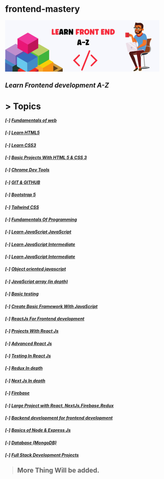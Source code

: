 # frontend-mastery

![front end mastery](https://github.com/sowrovsarkar63/frontend-mastery/blob/master/assets/image/LEARN%20FRONT%20END%20A-Z.png?raw=true)

## _Learn Frontend development A-Z_

# > **Topics**

##### [-] [Fundamentals of web ](#fundamentals_of_web)

##### [-] [Learn HTML5 ](#)

##### [-] [Learn CSS3 ](#)

##### [-] [Basic Projects With HTML 5 & CSS 3 ](#)

##### [-] [Chrome Dev Tools](#)

##### [-] [GIT & GITHUB](#)

##### [-] [Bootstrap 5 ](#)

##### [-] [Tailwind CSS ](#)

##### [-] [Fundamentals Of Programming ](#)

##### [-] [Learn JavaScript JavaScript ](#)

##### [-] [Learn JavaScript Intermediate ](#)

##### [-] [Learn JavaScript Intermediate ](#)

##### [-] [Object oriented javascript ](#)

##### [-] [JavaScript array (in depth) ](#)

##### [-] [Basic testing](#)

##### [-] [Create Basic Framework With JavaScript ](#)

##### [-] [ReactJs For Frontend development](#)

##### [-] [Projects With React Js](#)

##### [-] [Advanced React Js](#)

##### [-] [Testing In React Js](#)

##### [-] [Redux In depth](#)

##### [-] [Next Js In depth](#)

##### [-] [Firebase](#)

##### [-] [Large Project with React, NextJs,Firebase,Redux ](#)

##### [-] [Backend development for frontend development](#)

##### [-] [Basics of Node & Express Js](#)

##### [-] [Database (MongoDB)](#)

##### [-] [Full Stack Development Projects](#)

> ## More Thing Will be added.
